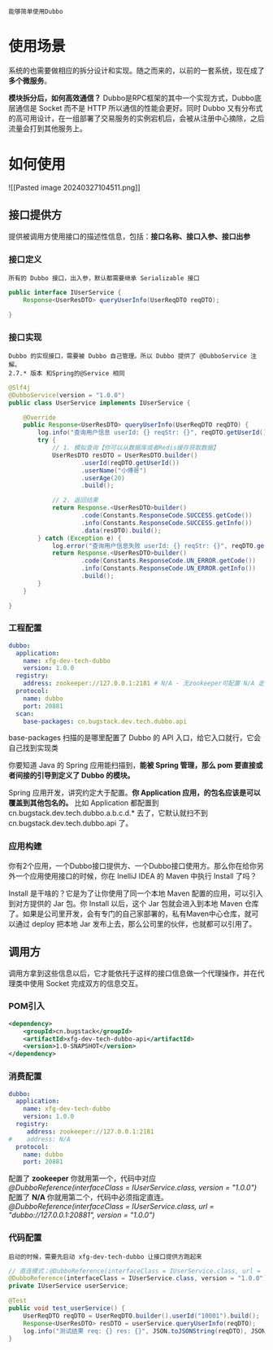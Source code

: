 	能够简单使用Dubbo

# 使用场景

系统的也需要做相应的拆分设计和实现。随之而来的，以前的一套系统，现在成了**多个微服务**。

**模块拆分后，如何高效通信？**
Dubbo是RPC框架的其中一个实现方式，Dubbo底层通信是 Socket 而不是 HTTP 所以通信的性能会更好。同时 Dubbo 又有分布式的高可用设计，在一组部署了交易服务的实例宕机后，会被从注册中心摘除，之后流量会打到其他服务上。

# 如何使用

![[Pasted image 20240327104511.png]]

## 接口提供方

提供被调用方使用接口的描述性信息，包括：**接口名称、接口入参、接口出参**

### 接口定义

	所有的 Dubbo 接口，出入参，默认都需要继承 Serializable 接口
```java 
public interface IUserService {
    Response<UserResDTO> queryUserInfo(UserReqDTO reqDTO);

}

```

### 接口实现
	Dubbo 的实现接口，需要被 Dubbo 自己管理。所以 Dubbo 提供了 @DubboService 注解。
	2.7.* 版本 和Spring的@Service 相同
```java
@Slf4j
@DubboService(version = "1.0.0")
public class UserService implements IUserService {

    @Override
    public Response<UserResDTO> queryUserInfo(UserReqDTO reqDTO) {
        log.info("查询用户信息 userId: {} reqStr: {}", reqDTO.getUserId(), JSON.toJSONString(reqDTO));
        try {
            // 1. 模拟查询【你可以从数据库或者Redis缓存获取数据】
            UserResDTO resDTO = UserResDTO.builder()
                    .userId(reqDTO.getUserId())
                    .userName("小傅哥")
                    .userAge(20)
                    .build();

            // 2. 返回结果
            return Response.<UserResDTO>builder()
                    .code(Constants.ResponseCode.SUCCESS.getCode())
                    .info(Constants.ResponseCode.SUCCESS.getInfo())
                    .data(resDTO).build();
        } catch (Exception e) {
            log.error("查询用户信息失败 userId: {} reqStr: {}", reqDTO.getUserId(), JSON.toJSONString(reqDTO), e);
            return Response.<UserResDTO>builder()
                    .code(Constants.ResponseCode.UN_ERROR.getCode())
                    .info(Constants.ResponseCode.UN_ERROR.getInfo())
                    .build();
        }
    }

}

```
### 工程配置
```yml
dubbo:
  application:
    name: xfg-dev-tech-dubbo
    version: 1.0.0
  registry:
    address: zookeeper://127.0.0.1:2181 # N/A - 无zookeeper可配置 N/A 走直连模式测试
  protocol:
    name: dubbo
    port: 20881
  scan:
    base-packages: cn.bugstack.dev.tech.dubbo.api

```

base-packages 扫描的是哪里配置了 Dubbo 的 API 入口，给它入口就行，它会自己找到实现类

你要知道 Java 的 Spring 应用能扫描到，**能被 Spring 管理，那么 pom 要直接或者间接的引导到定义了 Dubbo 的模块。**

Spring 应用开发，讲究约定大于配置。**你 Application 应用，的包名应该是可以覆盖到其他包名的。** 比如 Application 都配置到 cn.bugstack.dev.tech.dubbo.a.b.c.d.* 去了，它默认就扫不到 cn.bugstack.dev.tech.dubbo.api 了。

### 应用构建

你有2个应用，一个Dubbo接口提供方、一个Dubbo接口使用方。那么你在给你另外一个应用使用接口的时候，你在 InelliJ IDEA 的 Maven 中执行 Install 了吗？

Install 是干啥的？它是为了让你使用了同一个本地 Maven 配置的应用，可以引入到对方提供的 Jar 包。你 Install 以后，这个 Jar 包就会进入到本地 Maven 仓库了。如果是公司里开发，会有专门的自己家部署的，私有Maven中心仓库，就可以通过 deploy 把本地 Jar 发布上去，那么公司里的伙伴，也就都可以引用了。


## 调用方

调用方拿到这些信息以后，它才能依托于这样的接口信息做一个代理操作，并在代理类中使用 Socket 完成双方的信息交互。

### POM引入

```xml
<dependency>
    <groupId>cn.bugstack</groupId>
    <artifactId>xfg-dev-tech-dubbo-api</artifactId>
    <version>1.0-SNAPSHOT</version>
</dependency>
```
### 消费配置
```yml
dubbo:
  application:
    name: xfg-dev-tech-dubbo
    version: 1.0.0
  registry:
     address: zookeeper://127.0.0.1:2181
#    address: N/A
  protocol:
    name: dubbo
    port: 20881

```
配置了 **zookeeper** 你就用第一个，代码中对应 *@DubboReference(interfaceClass = IUserService.class, version = "1.0.0")*
配置了 **N/A** 你就用第二个，代码中必须指定直连。*@DubboReference(interfaceClass = IUserService.class, url = "dubbo://127.0.0.1:20881", version = "1.0.0")*

### 代码配置
	启动的时候，需要先启动 xfg-dev-tech-dubbo 让接口提供方跑起来
```java
// 直连模式；@DubboReference(interfaceClass = IUserService.class, url = "dubbo://127.0.0.1:20881", version = "1.0.0")
@DubboReference(interfaceClass = IUserService.class, version = "1.0.0")
private IUserService userService;

@Test
public void test_userService() {
    UserReqDTO reqDTO = UserReqDTO.builder().userId("10001").build();
    Response<UserResDTO> resDTO = userService.queryUserInfo(reqDTO);
    log.info("测试结果 req: {} res: {}", JSON.toJSONString(reqDTO), JSON.toJSONString(resDTO));
}

```